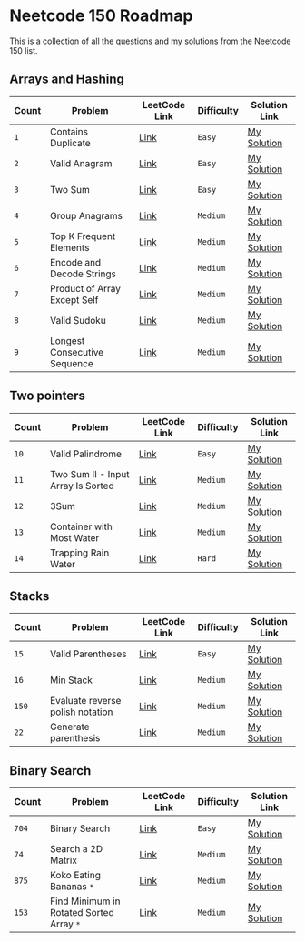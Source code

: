 # Neetcode 150 Roadmap

This is a collection of all the questions and my solutions from the Neetcode 150 list.

## Arrays and Hashing

| Count | Problem                      | LeetCode Link                                                      | Difficulty | Solution Link                                        |
| ----- | ---------------------------- | ------------------------------------------------------------------ | ---------- | ---------------------------------------------------- |
| `1`   | Contains Duplicate           | [Link](https://leetcode.com/problems/contains-duplicate)           | `Easy`     | [My Solution](../problems/01-arrays/neetcode/217.py) |
| `2`   | Valid Anagram                | [Link](https://leetcode.com/problems/valid-anagram)                | `Easy`     | [My Solution](../problems/01-arrays/neetcode/242.py) |
| `3`   | Two Sum                      | [Link](https://leetcode.com/problems/two-sum)                      | `Easy`     | [My Solution](../problems/01-arrays/neetcode/1.py)   |
| `4`   | Group Anagrams               | [Link](https://leetcode.com/problems/group-anagrams)               | `Medium`   | [My Solution](../problems/01-arrays/neetcode/49.py)  |
| `5`   | Top K Frequent Elements      | [Link](https://leetcode.com/problems/top-k-frequent-elements)      | `Medium`   | [My Solution](../problems/01-arrays/neetcode/347.py) |
| `6`   | Encode and Decode Strings    | [Link](https://leetcode.com/problems/encode-and-decode-strings)    | `Medium`   | [My Solution](../problems/01-arrays/neetcode/271.py) |
| `7`   | Product of Array Except Self | [Link](https://leetcode.com/problems/product-of-array-except-self) | `Medium`   | [My Solution](../problems/01-arrays/neetcode/238.py) |
| `8`   | Valid Sudoku                 | [Link](https://leetcode.com/problems/valid-sudoku)                 | `Medium`   | [My Solution](../problems/01-arrays/neetcode/36.py)  |
| `9`   | Longest Consecutive Sequence | [Link](https://leetcode.com/problems/longest-consecutive-sequence) | `Medium`   | [My Solution](../problems/01-arrays/neetcode/128.py) |

## Two pointers

| Count | Problem                            | LeetCode Link                                                                       | Difficulty | Solution Link                                              |
| ----- | ---------------------------------- | ----------------------------------------------------------------------------------- | ---------- | ---------------------------------------------------------- |
| `10`  | Valid Palindrome                   | [Link](https://leetcode.com/problems/valid-palindrome/description/)                 | `Easy`     | [My Solution](../problems/02-two-pointers/neetcode/125.py) |
| `11`  | Two Sum II - Input Array Is Sorted | [Link](https://leetcode.com/problems/two-sum-ii-input-array-is-sorted/description/) | `Medium`   | [My Solution](../problems/02-two-pointers/neetcode/167.py) |
| `12`  | 3Sum                               | [Link](https://leetcode.com/problems/3sum/description/)                             | `Medium`   | [My Solution](../problems/02-two-pointers/neetcode/15.py)  |
| `13`  | Container with Most Water          | [Link](https://leetcode.com/problems/container-with-most-water/description/)        | `Medium`   | [My Solution](../problems/02-two-pointers/neetcode/11.py)  |
| `14`  | Trapping Rain Water                | [Link](https://leetcode.com/problems/trapping-rain-water/description/)              | `Hard`     | [My Solution](../problems/02-two-pointers/neetcode/42.py)  |

## Stacks

| Count | Problem                          | LeetCode Link                                                                       | Difficulty | Solution Link                                       |
| ----- | -------------------------------- | ----------------------------------------------------------------------------------- | ---------- | --------------------------------------------------- |
| `15`  | Valid Parentheses                | [Link](https://leetcode.com/problems/valid-parentheses/description/)                | `Easy`     | [My Solution](../problems/03-stack/neetcode/20.py)  |
| `16`  | Min Stack                        | [Link](https://leetcode.com/problems/min-stack/description/)                        | `Medium`   | [My Solution](../problems/03-stack/neetcode/155.py) |
| `150` | Evaluate reverse polish notation | [Link](https://leetcode.com/problems/evaluate-reverse-polish-notation/description/) | `Medium`   | [My Solution](../problems/03-stack/neetcode/150.py) |
| `22`  | Generate parenthesis             | [Link](https://leetcode.com/problems/generate-parentheses/description/)             | `Medium`   | [My Solution](../problems/03-stack/neetcode/22.py)  |

## Binary Search

| Count | Problem                                  | LeetCode Link                                                                           | Difficulty | Solution Link                                               |
| ----- | ---------------------------------------- | --------------------------------------------------------------------------------------- | ---------- | ----------------------------------------------------------- |
| `704` | Binary Search                            | [Link](https://leetcode.com/problems/binary-search/description/)                        | `Easy`     | [My Solution](../problems/04-binary-search/neetcode/704.py) |
| `74`  | Search a 2D Matrix                       | [Link](https://leetcode.com/problems/search-a-2d-matrix/description/)                   | `Medium`   | [My Solution](../problems/04-binary-search/neetcode/74.py)  |
| `875` | Koko Eating Bananas `*`                  | [Link](https://leetcode.com/problems/koko-eating-bananas/description/)                  | `Medium`   | [My Solution](../problems/04-binary-search/neetcode/875.py) |
| `153` | Find Minimum in Rotated Sorted Array `*` | [Link](https://leetcode.com/problems/find-minimum-in-rotated-sorted-array/description/) | `Medium`   | [My Solution](../problems/04-binary-search/neetcode/875.py) |
